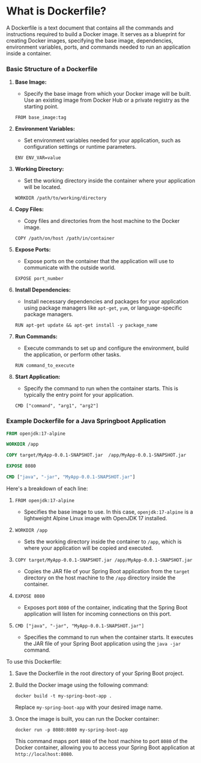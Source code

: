 # What is Dockerfile?

A Dockerfile is a text document that contains all the commands and instructions required to build a Docker image. It serves as a blueprint for creating Docker images, specifying the base image, dependencies, environment variables, ports, and commands needed to run an application inside a container.

### Basic Structure of a Dockerfile

1. **Base Image:**
    
    - Specify the base image from which your Docker image will be built. Use an existing image from Docker Hub or a private registry as the starting point.
    
    ```
	FROM base_image:tag
	```
    
2. **Environment Variables:**
    
    - Set environment variables needed for your application, such as configuration settings or runtime parameters.

	```
	ENV ENV_VAR=value
	```
    
3. **Working Directory:**
    
    - Set the working directory inside the container where your application will be located.

	```
	WORKDIR /path/to/working/directory
	```
    
4. **Copy Files:**
    
    - Copy files and directories from the host machine to the Docker image.
    
	```
	COPY /path/on/host /path/in/container
	```
    
5. **Expose Ports:**
    
    - Expose ports on the container that the application will use to communicate with the outside world.
    
    ```
	EXPOSE port_number
	```
    
6. **Install Dependencies:**
    
    - Install necessary dependencies and packages for your application using package managers like `apt-get`, `yum`, or language-specific package managers.
    
    ```
	RUN apt-get update && apt-get install -y package_name
	```
    
7. **Run Commands:**
    
    - Execute commands to set up and configure the environment, build the application, or perform other tasks.
    
    ```
	RUN command_to_execute
	```
    
8. **Start Application:**
    
    - Specify the command to run when the container starts. This is typically the entry point for your application.
    
    ```
	CMD ["command", "arg1", "arg2"]
	```

### Example Dockerfile for a Java Springboot Application

```Dockerfile
FROM openjdk:17-alpine

WORKDIR /app

COPY target/MyApp-0.0.1-SNAPSHOT.jar  /app/MyApp-0.0.1-SNAPSHOT.jar

EXPOSE 8080

CMD ["java", "-jar", "MyApp-0.0.1-SNAPSHOT.jar"]
```

Here's a breakdown of each line:

1. `FROM openjdk:17-alpine`
    
    - Specifies the base image to use. In this case, `openjdk:17-alpine` is a lightweight Alpine Linux image with OpenJDK 17 installed.
2. `WORKDIR /app`
    
    - Sets the working directory inside the container to `/app`, which is where your application will be copied and executed.
3. `COPY target/MyApp-0.0.1-SNAPSHOT.jar /app/MyApp-0.0.1-SNAPSHOT.jar`
    
    - Copies the JAR file of your Spring Boot application from the `target` directory on the host machine to the `/app` directory inside the container.
4. `EXPOSE 8080`
    
    - Exposes port `8080` of the container, indicating that the Spring Boot application will listen for incoming connections on this port.
5. `CMD ["java", "-jar", "MyApp-0.0.1-SNAPSHOT.jar"]`
    
    - Specifies the command to run when the container starts. It executes the JAR file of your Spring Boot application using the `java -jar` command.

To use this Dockerfile:

1. Save the Dockerfile in the root directory of your Spring Boot project.
2. Build the Docker image using the following command:
    
	```
	docker build -t my-spring-boot-app .
	```
    
    Replace `my-spring-boot-app` with your desired image name.
3. Once the image is built, you can run the Docker container:
    
	```
	docker run -p 8080:8080 my-spring-boot-app
	```
    
    This command maps port `8080` of the host machine to port `8080` of the Docker container, allowing you to access your Spring Boot application at `http://localhost:8080`.
